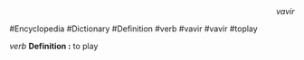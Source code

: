 
<div align="right"><i>vavir</i></div>

#Encyclopedia #Dictionary #Definition #verb #vavir #vavir #toplay

*verb*
**Definition :** to play